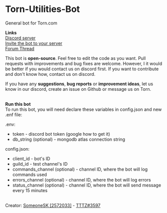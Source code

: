# Torn-Utilities-Bot
General bot for Torn.com  

**Links**  
[Discord server](https://discord.gg/3RmCckhXWg)  
[Invite the bot to your server](https://discord.com/api/oauth2/authorize?client_id=892034594700951593&permissions=8&scope=bot%20applications.commands)  
[Forum Thread](https://www.torn.com/forums.php#p=threads&f=67&t=16249233&b=0&a=0)  

This bot is **open-source**. Feel free to edit the code as you want. Pull requests with improvements and bug fixes are welcome. However, I it would be better if you would contact us on discord first. If you want to contribute and don't know how, contact us on discord.

If you have any **suggestions**, **bug reports** or **improvement ideas**, let us know in our discord, create an issue on Github or message us on Torn.

<br>**Run this bot**  
To run this bot, you will need declare these variables in config.json and new .enf file:

.env:
- token - discord bot token (google how to get it) 
- db_string (optional) - mongodb atlas connection string 

config.json:
- client_id - bot's ID
- guild_id - test channel's ID
- commands_channel (optional) - channel ID, where the bot will log commands used
- errors_channel (optional) - channel ID, where the bot will log errors
- status_channel (optional) - channel ID, where the bot will send message every 15 minutes

<br>Creator: [SomeoneSK [2572033]](https://www.torn.com/profiles.php?XID=2572033) - [TTTZ#3597](https://discord.com/users/411588198280593418)